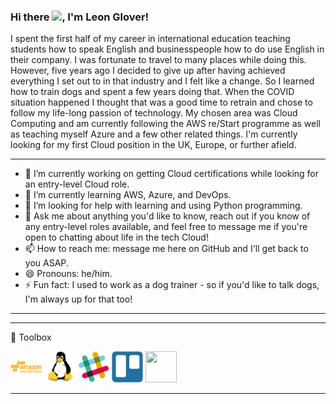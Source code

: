 ### Hi there <img src="https://raw.githubusercontent.com/MartinHeinz/MartinHeinz/master/wave.gif" width="30px">, I'm Leon Glover!

I spent the first half of my career in international education teaching students how to speak English and businesspeople how to do use English in their company. I was fortunate to travel to many places while doing this. However, five years ago I decided to give up after having achieved everything I set out to in that industry and I felt like a change. So I learned how to train dogs and spent a few years doing that. When the COVID situation happened I thought that was a good time to retrain and chose to follow my life-long passion of technology. My chosen area was Cloud Computing and am currently following the AWS re/Start programme as well as teaching myself Azure and a few other related things. I'm currently looking for my first Cloud position in the UK, Europe, or further afield.

---

- 🔭 I’m currently working on getting Cloud certifications while looking for an entry-level Cloud role.
- 🌱 I’m currently learning AWS, Azure, and DevOps.
- 🤔 I’m looking for help with learning and using Python programming.
- 💬 Ask me about anything you'd like to know, reach out if you know of any entry-level roles available, and feel free to message me if you're open to chatting about life in the tech Cloud!
- 📫 How to reach me: message me here on GitHub and I'll get back to you ASAP.
- 😄 Pronouns: he/him.
- ⚡ Fun fact: I used to work as a dog trainer - so if you'd like to talk dogs, I'm always up for that too!

---

<!--
**LJGlover/LJGlover** is a ✨ _special_ ✨ repository because its `README.md` (this file) appears on your GitHub profile.


- 🔭 I’m currently working on getting Cloud certifications while looking for an entry-level Cloud role.
- 🌱 I’m currently learning AWS, Azure, and DevOps.
- 🤔 I’m looking for help with learning and using Python programming.
- 💬 Ask me about anything you'd like to know, reach out if you know of any entry-level roles available, and feel free to message me if you're open to chatting about life in the tech Cloud!
- 📫 How to reach me: message me here on GitHub and I'll get back to you ASAP.
- 😄 Pronouns: he/him.
- ⚡ Fun fact: I used to work as a dog trainer - so if you'd like to talk dogs, I'm always up for that too!
-->

---

🧰 Toolbox

<img src="https://github.com/devicons/devicon/blob/c7d326b6009e60442abc35fa45706d6f30ee4c8e/icons/amazonwebservices/amazonwebservices-plain-wordmark.svg" width="50" height="50"/> <img src="https://github.com/devicons/devicon/blob/c7d326b6009e60442abc35fa45706d6f30ee4c8e/icons/linux/linux-original.svg" width="50" height="50"/> <img src="https://github.com/devicons/devicon/blob/c7d326b6009e60442abc35fa45706d6f30ee4c8e/icons/slack/slack-original.svg" width="50" height="50"/> <img src="https://github.com/devicons/devicon/blob/c7d326b6009e60442abc35fa45706d6f30ee4c8e/icons/trello/trello-plain.svg" width="50" height="50"/> <img src="https://cdn.worldvectorlogo.com/logos/azure-1.svg" width="50" height="50"/> 

---

